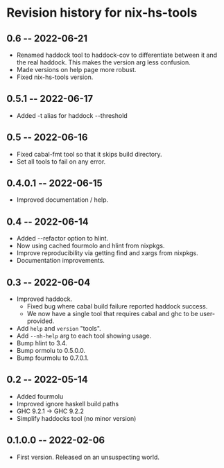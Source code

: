 # Revision history for nix-hs-tools

## 0.6 -- 2022-06-21

* Renamed haddock tool to haddock-cov to differentiate between it and the real
  haddock. This makes the version arg less confusion.
* Made versions on help page more robust.
* Fixed nix-hs-tools version.

## 0.5.1 -- 2022-06-17

* Added -t alias for haddock --threshold

## 0.5 -- 2022-06-16

* Fixed cabal-fmt tool so that it skips build directory.
* Set all tools to fail on any error.

## 0.4.0.1 -- 2022-06-15

* Improved documentation / help.

## 0.4 -- 2022-06-14

* Added --refactor option to hlint.
* Now using cached fourmolo and hlint from nixpkgs.
* Improve reproducibility via getting find and xargs from nixpkgs.
* Documentation improvements.

## 0.3 -- 2022-06-04

* Improved haddock.
  * Fixed bug where cabal build failure reported haddock success.
  * We now have a single tool that requires cabal and ghc to be user-provided.
* Add `help` and `version` "tools".
* Add `--nh-help` arg to each tool showing usage.
* Bump hlint to 3.4.
* Bump ormolu to 0.5.0.0.
* Bump fourmolu to 0.7.0.1.

## 0.2 -- 2022-05-14

* Added fourmolu
* Improved ignore haskell build paths
* GHC 9.2.1 -> GHC 9.2.2
* Simplify haddocks tool (no minor version)

## 0.1.0.0 -- 2022-02-06

* First version. Released on an unsuspecting world.
